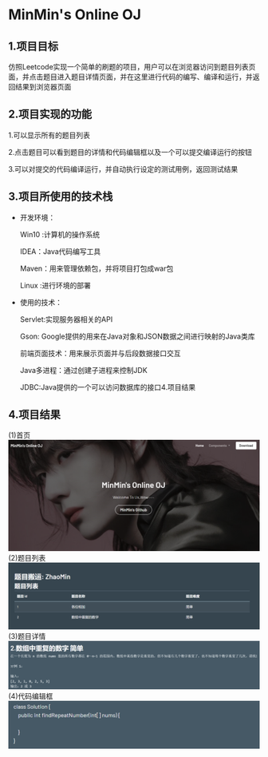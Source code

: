 # MinMin's Online OJ

## 1.项目目标

仿照Leetcode实现一个简单的刷题的项目，用户可以在浏览器访问到题目列表页面，并点击题目进入题目详情页面，并在这里进行代码的编写、编译和运行，并返回结果到浏览器页面

## 2.项目实现的功能

1.可以显示所有的题目列表

2.点击题目可以看到题目的详情和代码编辑框以及一个可以提交编译运行的按钮

3.可以对提交的代码编译运行，并自动执行设定的测试用例，返回测试结果

## 3.项目所使用的技术栈

* 开发环境：

  Win10 :计算机的操作系统

  IDEA：Java代码编写工具

  Maven：用来管理依赖包，并将项目打包成war包

  Linux :进行环境的部署

* 使用的技术：

  Servlet:实现服务器相关的API

  Gson: Google提供的用来在Java对象和JSON数据之间进行映射的Java类库

  前端页面技术：用来展示页面并与后段数据接口交互

  Java多进程：通过创建子进程来控制JDK

  JDBC:Java提供的一个可以访问数据库的接口4.项目结果
## 4.项目结果
(1)首页
![image](https://github.com/Mbabysbreath/OJOnline/blob/master/index.png)
(2)题目列表
![image](https://github.com/Mbabysbreath/OJOnline/blob/master/list.png)
(3)题目详情
![image](https://github.com/Mbabysbreath/OJOnline/blob/master/details.png)
(4)代码编辑框
![image](https://github.com/Mbabysbreath/OJOnline/blob/master/compile.png)

